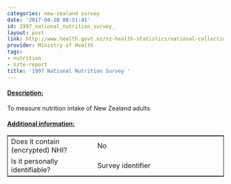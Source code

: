 ```yaml
---
categories: new-zealand survey
date: '2017-04-28 08:51:41'
id: 1997_national_nutrition_survey_
layout: post
link: http://www.health.govt.nz/nz-health-statistics/national-collections-and-surveys/surveys/current-recent-surveys/nutrition-survey
provider: Ministry of Health
tags:
- nutrition
- nzte-report
title: '1997 National Nutrition Survey '
---
```



 <h4> <u>Description:</u> </h4>
To measure nutrition intake of New Zealand adults
 <h4> <u>Additional information:</u> </h4>
 <table style="border: 1px solid">
 <tr> <td width="40%"> Does it contain (encrypted) NHI? </td> <td>No</td> </tr>
 <tr> <td width="40%"> Is it personally identifiable? </td> <td>Survey identifier</td> </tr>
 </table>